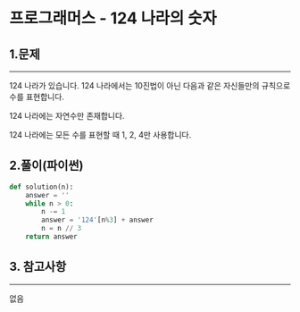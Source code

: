 # 프로그래머스 - 124 나라의 숫자

## 1.문제
***
124 나라가 있습니다. 124 나라에서는 10진법이 아닌 다음과 같은 자신들만의 규칙으로 수를 표현합니다.

124 나라에는 자연수만 존재합니다.

124 나라에는 모든 수를 표현할 때 1, 2, 4만 사용합니다.

## 2.풀이(파이썬)
```py
def solution(n):
    answer = ''
    while n > 0:
        n -= 1
        answer = '124'[n%3] + answer
        n = n // 3
    return answer
```

## 3. 참고사항
***
없음